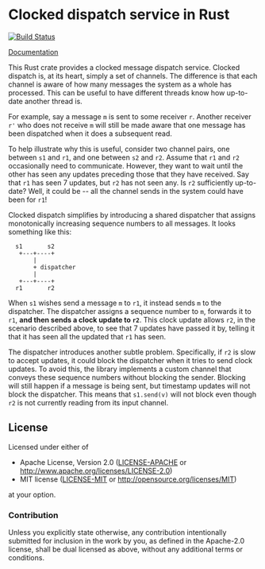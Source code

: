 # Clocked dispatch service in Rust

[![Build Status](https://travis-ci.org/jonhoo/clocked-dispatch.svg?branch=master)](https://travis-ci.org/jonhoo/clocked-dispatch)

[Documentation](https://jon.tsp.io/crates/clocked_dispatch)

This Rust crate provides a clocked message dispatch service. Clocked
dispatch is, at its heart, simply a set of channels. The difference is
that each channel is aware of how many messages the system as a whole
has processed. This can be useful to have different threads know how
up-to-date another thread is.

For example, say a message `m` is sent to some receiver `r`. Another
receiver `r'` who does not receive `m` will still be made aware that one
message has been dispatched when it does a subsequent read.

To help illustrate why this is useful, consider two channel pairs, one
between `s1` and `r1`, and one between `s2` and `r2`. Assume that `r1`
and `r2` occasionally need to communicate. However, they want to wait
until the other has seen any updates preceding those that they have
received. Say that `r1` has seen 7 updates, but `r2` has not seen any.
Is `r2` sufficiently up-to-date? Well, it could be -- all the channel
sends in the system could have been for `r1`!

Clocked dispatch simplifies by introducing a shared dispatcher that
assigns monotonically increasing sequence numbers to all messages. It
looks something like this:

```
  s1       s2
   +---+----+
       |
       + dispatcher
       |
   +---+----+
  r1       r2
```

When `s1` wishes send a message `m` to `r1`, it instead sends `m` to the
dispatcher. The dispatcher assigns a sequence number to `m`, forwards it
to `r1`, **and then sends a clock update to `r2`**. This clock update
allows `r2`, in the scenario described above, to see that 7 updates have
passed it by, telling it that it has seen all the updated that `r1` has
seen.

The dispatcher introduces another subtle problem. Specifically, if `r2`
is slow to accept updates, it could block the dispatcher when it tries
to send clock updates. To avoid this, the library implements a custom
channel that conveys these sequence numbers without blocking the sender.
Blocking will still happen if a message is being sent, but timestamp
updates will not block the dispatcher. This means that `s1.send(v)` will
not block even though `r2` is not currently reading from its input
channel.

## License

Licensed under either of

* Apache License, Version 2.0 ([LICENSE-APACHE](LICENSE-APACHE) or http://www.apache.org/licenses/LICENSE-2.0)
* MIT license ([LICENSE-MIT](LICENSE-MIT) or http://opensource.org/licenses/MIT)

at your option.

### Contribution

Unless you explicitly state otherwise, any contribution intentionally
submitted for inclusion in the work by you, as defined in the Apache-2.0
license, shall be dual licensed as above, without any additional terms
or conditions.
